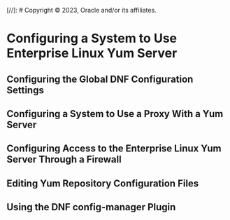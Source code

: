 [//]: # Copyright © 2023, Oracle and/or its affiliates.

# Configuring a System to Use Enterprise Linux Yum Server

## Configuring the Global DNF Configuration Settings

## Configuring a System to Use a Proxy With a Yum Server

## Configuring Access to the Enterprise Linux Yum Server Through a Firewall

## Editing Yum Repository Configuration Files

## Using the DNF config-manager Plugin

